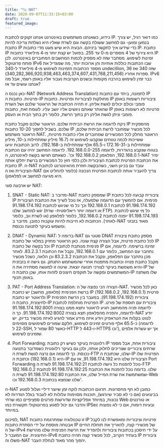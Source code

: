 ```yaml
---
title: "על NAT"
date: 2020-09-07T11:33:15+03:00
draft: true
featured_image:
---
```


כידוע, כשאנחנו משתמשים באינטרנט אנחנו זקוקים לכתובת IP. כמו דואר רגיל, יש צורך בנמען ומוען- גם למחשב ששולח בקשה וגם לשרת שאליו היא נשלחת צריכה להיות כתובת IP כדי שידעו איך לתקשר ביניהם. הבעיה היא שיש מעט מדי כתובות IP.  כתובת IP היא צירוף של 4 מספרים מ-0 עד 255. בפועל יש קצת יותר מ-4 מיליארד כתובות IP זמינות לשימוש. מסתבר שזה לא מספיק לכמות המחשבים המחוברים באינטרנט. לכן פותח פרוטוקול IPv6 שבו הכתובות כוללות אותיות והן ארוכות יותר, מה שמגדיל את מספר הכתובות הזמינות לשימוש מ-4 מיליארד  ל-340 undecillion, שזה 340 ואז 36 ספרות אחריו (340,282,366,920,938,463,463,374,607,431,768,211,456).  IPv6 כבר זמין לשימוש בהרבה מקומות ובשנים הקרובות נעבור אליו באופן רשמי, אבל מה אנחנו עושים עד אז?

כאן נכנס ה-NAT (Network Address Translation) לתמונה, ביחד עם כתובות IP פרטיות. כתובות ה-IP מחולקות לציבוריות ופרטיות. כתובות IP ציבוריות רשומות באופן פומבי וכולם יכולים לגשת אליהן. זו תהיה הכתובת של הראוטר שלכם ושל השרת שהאתר שאתם ניגשים אליו יושב עליו. לעומת זאת, כתובות IP פרטיות לא רשומות באופן פומבי וניתן לגשת אליהן רק בתוך הרשת, כלומר רק בתוך הבית או העסק. 

ניקח לדוגמה את הרשת הביתית שלכם. הראוטר שלכם מקבל כתובת IP מהספקית שלכם. בשביל לחסוך 10-20 כתובות IP לכל מכשיר שמחובר לרשת הביתית שלכם, הראוטר משתמש NAT. הראוטר מחלק לכל המכשירים שמחוברים אליו כתובות פרטיות, ששייכות לכמה טווחים שנקבעו לשימוש זה (16.7 מיליון שמתחילות ב-10, מיליון שמתחילות ב-172.16-31 ו-65.5 אלף שמתחילות ב-192.168). לרוב הכתובות יגיעו בטווח שנקבע בהגדרות, לדוגמה 192.168.0.0-255. לדוגמה המחשב יהיה עם הכתובת 192.168.0.1, הפלאפון 192.168.0.2 וכו'. כשאתם תגישו בקשה לאינטרנט, ה-NAT ימיר את הכתובת הפרטית לכתובת הציבורית ולכן כלפי חוץ כל המכשירים ברשת יחלקו אותה כתובת IP. ה-NAT עובד גם בכיוון השני, כשהבקשה חוזרת מהאינטרנט לכתובת הציבורית ואז ה-NAT צריך להעביר אותה לכתובת הפרטית הנכונה (כלומר להחליט אם היא מגיעה למחשב או לפלאפון).

יש ארבעה סוגי NAT:
1. SNAT - Static NAT: מדובר ב-NAT שמספק כתובת IP ציבורית קבועה לכל כתובת IP פנימית. אם להמשיך עם הדוגמה שלמעלה, אז נוכל לשייך את הכתובת הציבורית 91.198.174.192 לכתובת 192.168.0.1 וכך כל מי שניגש לכתובת  91.198.174.192 יגש למחשב שלנו (או דוגמה יותר ריאליסטית- שרת FTP). כל מי שיגש לכתובת  91.198.174.193 יופנה לכתובת 192.168.0.2, כלומר לפלאפון (או לשרת ווב, כלומר לאתר). הכתובות לא חייבות להיות עוקבות כמובן. מדובר ב-NAT מאוד בזבזני ומשמש בעיקר לתנועה נכנסת. 

2. DNAT - Dynamic NAT: בדומה ל-NAT סטטי גם DNAT מספק כתובת ציבורת לכל כתובת פרטית, אבל הצורה קצת שונה. כאן הראוטר מחזיק במלאי של כתובת IP וכל בקשה של כתובת IP פנימית מנותבת לכתובת IP זמינה ברשימה. לדוגמה, אם נתחבר עם המחשב, כלומר עם 192.168.0.1, נקבל את הכתובת 83.2.3.1. לאחר מכן נתחבר עם הפלאפון, ונקבל את הכתובת 83.2.3.2 וכן הלאה, כשכל מכשיר מקבל כתובת פנויה וכתובות מתפנות אחרי שהמשתמש התנתק. גם גישה זו בזבזנית והיא משמשת בעיקר לצורכי תנועה יוצאת. שיטה זו למעשה מסתירה את ה-IP של המשתמשים ומקשה על תוקפים חיצונים לזהות אותו, שכן כתובת ה-IP שלו משתנה באופן תכוף. 

3. PAT - Port Address Translation: הצורה הכי נפוצה של ה-NAT. כאן לכל מכשיר ברשת הפנימית (פלאפון, מחשב) יש כתובת IP פרטית (192.168.0.1, 192.168.0.2) ולראוטר יש כתובת IP ציבורית (91.198.174.192). במעבר בין הרשת הפנימית לחיצונית, כתובת ה-IP הפרטית מוחלפת לכתובת IP ציבורית עם תוספת של פורט. לדוגמה פניה מהמחשב תגיע לראוטר ותצא ממנו בצורה 91.198.174.192:8001 לדוגמה, והפניה מהפלאפון תצא בצורה 91.198.174.192:8002. כך ה-NAT יודע לנווט בקלות את הטראפיק ויודע איזה מידע אמור להגיע לאיזה מכשיר בדיוק. יש כ-65.5 אלף פורטים זמינים לשימוש, חלקם שמורים לשימושים מסוימים (לדוגמה 22 ל-SSH, כאשר 80 שמור ל-HTTP ו-443 ל-HTTPS וכו'), אך יש עשרות אלפים שזמינים לשימוש. 

4. Port Forwarding: רלוונטית בעיקר כשיש רק כתובת IP ציבורית אחת, אבל מספר שרתים ציבוריים שצריכים לחלוק אותה, ולכן גם בעיקר רלוונטית כשמדובר בתנועה נכנסת. כך לדוגמה אם נרצה לגשת לשרת ה-FTP שלנו, שכתובת ה-IP הפרטית שלו היא (192.168.0.1) וכתובת ה-IP הציבורית שלנו היא 91.198.174.192, אז עם Port Forwarding נוכל להפנות כל גישה לכתובת 91.198.174.192:21 לשרת ה-FTP שלנו. בדומה נוכל להפנות את הכתובת 91.198.174.192:25 לכתובת 192.168.0.2 שמשתמשת את שרת המייל שלנו, את הכתובת 91.198.174.192:80 לשרת ה-Web שלנו שנמצא בכתובת 192.168.0.3 וכו'. 

ה-NAT כמובן לא חף מחסרונות. תרגום הכתובות לוקח זמן שיוצר דיליי ועלול לפגוע בביצועים (אם כי לא סביר שיורגש), תוכנות מסוימות עלולות לא לעבוד בגלל הגדרות לא נכונות, במיוחד אפליקציות שדורשות פורטים ספציפיים כמו שרתי Web או טורנטים והדבר גם יכול לפגוע בפרוטוקולי תקשורת כמו IPSec ובעיות דומות, אם כי לא נפוצות במיוחד.

לסיכום, NAT זו טכנולוגיה שמתרגמת כתובות IP פרטיות וציבוריות ומאפשרת לנו לקבל אבטחה מוספת על ידי הסתרת כתובות IP של מכשירי קצה, להאריך את תוחלת החיים של ה-IPv4 על ידי חיסכון בכתובות ציבוריות ולהפריד את הרשת הפנימית שלנו מהרשת החיצונית. עם המעבר ל-IPv6 בעתיד הקרוב, לכל מכשיר קצה תהיה כתובת IP ציבורית משלו וה-NAT יהפוך מהר מאוד לנחלת העבר.
